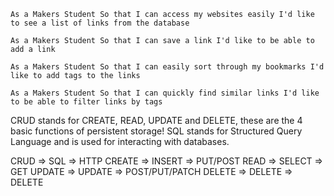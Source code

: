 `As a Makers Student
So that I can access my websites easily
I'd like to see a list of links from the database`

`As a Makers Student
So that I can save a link
I'd like to be able to add a link`

`As a Makers Student
So that I can easily sort through my bookmarks
I'd like to add tags to the links`

`As a Makers Student
So that I can quickly find similar links
I'd like to be able to filter links by tags`



CRUD stands for CREATE, READ, UPDATE and DELETE, these are the 4 basic functions of persistent storage!
SQL stands for Structured Query Language and is used for interacting with databases.


CRUD => SQL => HTTP
CREATE => INSERT => PUT/POST
READ => SELECT => GET
UPDATE => UPDATE => POST/PUT/PATCH
DELETE => DELETE => DELETE
